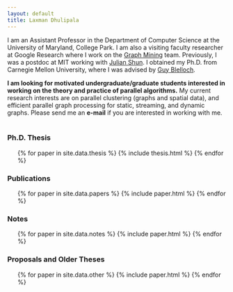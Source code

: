 ```yaml
---
layout: default
title: Laxman Dhulipala
---
```


I am an Assistant Professor in the Department of Computer Science at
the University of Maryland, College Park. I am also a visiting faculty
researcher at Google Research where I work on the [Graph Mining][gm]
team. Previously, I was a postdoc at MIT working with [Julian
Shun][julian]. I obtained my Ph.D. from Carnegie Mellon University,
where I was advised by [Guy Blelloch][guy].

<b>I am looking for motivated undergraduate/graduate students interested
in working on the theory and practice of parallel algorithms.</b> My
current research interests are on parallel clustering (graphs and
spatial data), and efficient parallel graph processing for static,
streaming, and dynamic graphs. Please send me an <b>e-mail</b> if you
are interested in working with me.
<br>
<br>

### Ph.D. Thesis

<ul>
{% for paper in site.data.thesis %}
  {% include thesis.html %}
{% endfor %}
</ul>

### Publications

<ul>
{% for paper in site.data.papers %}
  {% include paper.html %}
{% endfor %}
</ul>

### Notes

<ul>
{% for paper in site.data.notes %}
  {% include paper.html %}
{% endfor %}
</ul>

### Proposals and Older Theses

<ul>
{% for paper in site.data.other %}
  {% include paper.html %}
{% endfor %}
</ul>


[guy]: http://www.cs.cmu.edu/~guyb/
[julian]: https://people.csail.mit.edu/jshun/
[gm]: https://research.google/teams/graph-mining/
